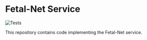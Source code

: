 # Fetal-Net Service

![Tests](https://github.com/RybaPila-IT/Matrix-Language/actions/workflows/test-app.yaml/badge.svg)

This repository contains code implementing the Fetal-Net service. 